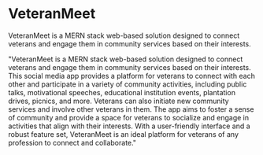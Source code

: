 # VeteranMeet
VeteranMeet is a MERN stack web-based solution designed to connect veterans and engage them in community services based on their interests. 

"VeteranMeet is a MERN stack web-based solution designed to connect veterans and engage them in community services based on their interests. This social media app provides a platform for veterans to connect with each other and participate in a variety of community activities, including public talks, motivational speeches, educational institution events, plantation drives, picnics, and more. Veterans can also initiate new community services and involve other veterans in them. The app aims to foster a sense of community and provide a space for veterans to socialize and engage in activities that align with their interests. With a user-friendly interface and a robust feature set, VeteranMeet is an ideal platform for veterans of any profession to connect and collaborate."

